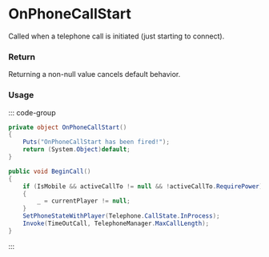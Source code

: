 # OnPhoneCallStart
<Badge type="info" text="Phone"/><Badge type="danger" text="Carbon Compatible"/><Badge type="warning" text="Oxide Compatible"/>
Called when a telephone call is initiated (just starting to connect).

### Return
Returning a non-null value cancels default behavior.

### Usage
::: code-group
```csharp [Example]
private object OnPhoneCallStart()
{
	Puts("OnPhoneCallStart has been fired!");
	return (System.Object)default;
}
```
```csharp [Source — Assembly-CSharp @ PhoneController]
public void BeginCall()
{
	if (IsMobile && activeCallTo != null && !activeCallTo.RequirePower)
	{
		_ = currentPlayer != null;
	}
	SetPhoneStateWithPlayer(Telephone.CallState.InProcess);
	Invoke(TimeOutCall, TelephoneManager.MaxCallLength);
}

```
:::
